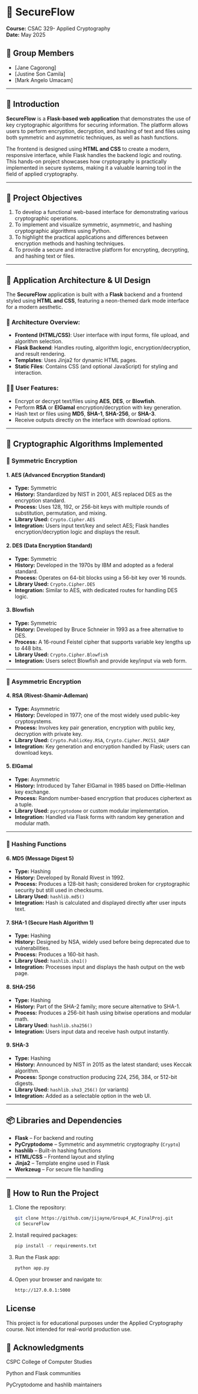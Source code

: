 # 🔐 SecureFlow

**Course:** CSAC 329- Applied Cryptography  
**Date:** May 2025  

## 👥 Group Members

- [Jane Cagorong]
- [Justine Son Camila]
- [Mark Angelo Umacam]

---

## 📘 Introduction

**SecureFlow** is a **Flask-based web application** that demonstrates the use of key cryptographic algorithms for securing information. The platform allows users to perform encryption, decryption, and hashing of text and files using both symmetric and asymmetric techniques, as well as hash functions.  

The frontend is designed using **HTML and CSS** to create a modern, responsive interface, while Flask handles the backend logic and routing. This hands-on project showcases how cryptography is practically implemented in secure systems, making it a valuable learning tool in the field of applied cryptography.

---

## 🎯 Project Objectives

1. To develop a functional web-based interface for demonstrating various cryptographic operations.
2. To implement and visualize symmetric, asymmetric, and hashing cryptographic algorithms using Python.
3. To highlight the practical applications and differences between encryption methods and hashing techniques.
4. To provide a secure and interactive platform for encrypting, decrypting, and hashing text or files.

---

## 🔧 Application Architecture & UI Design

The **SecureFlow** application is built with a **Flask** backend and a frontend styled using **HTML and CSS**, featuring a neon-themed dark mode interface for a modern aesthetic.

### 🧩 Architecture Overview:
- **Frontend (HTML/CSS)**: User interface with input forms, file upload, and algorithm selection.
- **Flask Backend**: Handles routing, algorithm logic, encryption/decryption, and result rendering.
- **Templates**: Uses Jinja2 for dynamic HTML pages.
- **Static Files**: Contains CSS (and optional JavaScript) for styling and interaction.

### 👨‍💻 User Features:
- Encrypt or decrypt text/files using **AES**, **DES**, or **Blowfish**.
- Perform **RSA** or **ElGamal** encryption/decryption with key generation.
- Hash text or files using **MD5**, **SHA-1**, **SHA-256**, or **SHA-3**.
- Receive outputs directly on the interface with download options.

---

## 🔐 Cryptographic Algorithms Implemented

### 🔸 Symmetric Encryption

#### 1. **AES (Advanced Encryption Standard)**
- **Type:** Symmetric
- **History:** Standardized by NIST in 2001, AES replaced DES as the encryption standard.
- **Process:** Uses 128, 192, or 256-bit keys with multiple rounds of substitution, permutation, and mixing.
- **Library Used:** `Crypto.Cipher.AES`
- **Integration:** Users input text/key and select AES; Flask handles encryption/decryption logic and displays the result.

#### 2. **DES (Data Encryption Standard)**
- **Type:** Symmetric
- **History:** Developed in the 1970s by IBM and adopted as a federal standard.
- **Process:** Operates on 64-bit blocks using a 56-bit key over 16 rounds.
- **Library Used:** `Crypto.Cipher.DES`
- **Integration:** Similar to AES, with dedicated routes for handling DES logic.

#### 3. **Blowfish**
- **Type:** Symmetric
- **History:** Developed by Bruce Schneier in 1993 as a free alternative to DES.
- **Process:** A 16-round Feistel cipher that supports variable key lengths up to 448 bits.
- **Library Used:** `Crypto.Cipher.Blowfish`
- **Integration:** Users select Blowfish and provide key/input via web form.

---

### 🔹 Asymmetric Encryption

#### 4. **RSA (Rivest-Shamir-Adleman)**
- **Type:** Asymmetric
- **History:** Developed in 1977; one of the most widely used public-key cryptosystems.
- **Process:** Involves key pair generation, encryption with public key, decryption with private key.
- **Library Used:** `Crypto.PublicKey.RSA`, `Crypto.Cipher.PKCS1_OAEP`
- **Integration:** Key generation and encryption handled by Flask; users can download keys.

#### 5. **ElGamal**
- **Type:** Asymmetric
- **History:** Introduced by Taher ElGamal in 1985 based on Diffie-Hellman key exchange.
- **Process:** Random number-based encryption that produces ciphertext as a tuple.
- **Library Used:** `pycryptodome` or custom modular implementation.
- **Integration:** Handled via Flask forms with random key generation and modular math.

---

### 🔹 Hashing Functions

#### 6. **MD5 (Message Digest 5)**
- **Type:** Hashing
- **History:** Developed by Ronald Rivest in 1992.
- **Process:** Produces a 128-bit hash; considered broken for cryptographic security but still used in checksums.
- **Library Used:** `hashlib.md5()`
- **Integration:** Hash is calculated and displayed directly after user inputs text.

#### 7. **SHA-1 (Secure Hash Algorithm 1)**
- **Type:** Hashing
- **History:** Designed by NSA, widely used before being deprecated due to vulnerabilities.
- **Process:** Produces a 160-bit hash.
- **Library Used:** `hashlib.sha1()`
- **Integration:** Processes input and displays the hash output on the web page.

#### 8. **SHA-256**
- **Type:** Hashing
- **History:** Part of the SHA-2 family; more secure alternative to SHA-1.
- **Process:** Produces a 256-bit hash using bitwise operations and modular math.
- **Library Used:** `hashlib.sha256()`
- **Integration:** Users input data and receive hash output instantly.

#### 9. **SHA-3**
- **Type:** Hashing
- **History:** Announced by NIST in 2015 as the latest standard; uses Keccak algorithm.
- **Process:** Sponge construction producing 224, 256, 384, or 512-bit digests.
- **Library Used:** `hashlib.sha3_256()` (or variants)
- **Integration:** Added as a selectable option in the web UI.

---

## 📦 Libraries and Dependencies

- **Flask** – For backend and routing
- **PyCryptodome** – Symmetric and asymmetric cryptography (`Crypto`)
- **hashlib** – Built-in hashing functions
- **HTML/CSS** – Frontend layout and styling
- **Jinja2** – Template engine used in Flask
- **Werkzeug** – For secure file handling

---

## 🚀 How to Run the Project

1. Clone the repository:
   ```bash
   git clone https://github.com/jijayne/Group4_AC_FinalProj.git
   cd SecureFlow
2. Install required packages:
   ```bash
   pip install -r requirements.txt
3. Run the Flask app:
   ```bash
   python app.py
4. Open your browser and navigate to:
   ```bash
   http://127.0.0.1:5000

## License
This project is for educational purposes under the Applied Cryptography course. Not intended for real-world production use.

## 🙌 Acknowledgments
CSPC College of Computer Studies

Python and Flask communities

PyCryptodome and hashlib maintainers



